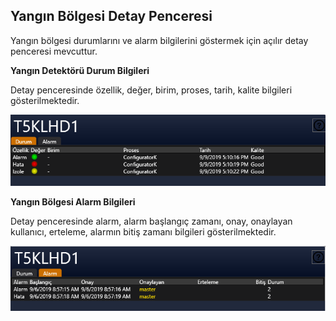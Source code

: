 ## **Yangın Bölgesi Detay Penceresi**

Yangın bölgesi durumlarını ve alarm bilgilerini göstermek için açılır detay penceresi mevcuttur. 

**Yangın Detektörü Durum Bilgileri**

Detay penceresinde özellik, değer, birim, proses, tarih, kalite bilgileri gösterilmektedir. 

![y1.png](/.attachments/y1-80214e74-f69e-43a0-bd7a-3500e9b164e6.png)

**Yangın Bölgesi Alarm Bilgileri**

Detay penceresinde alarm, alarm başlangıç zamanı, onay, onaylayan kullanıcı, erteleme, alarmın bitiş zamanı bilgileri gösterilmektedir.

![y2.png](/.attachments/y2-f9acb7b2-14fb-44d0-8e0f-8597bc20d97a.png)